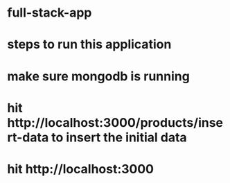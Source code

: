 ﻿# full-stack-app

# steps to run this application
# make sure mongodb is running
# hit http://localhost:3000/products/insert-data to insert the initial data
# hit http://localhost:3000
